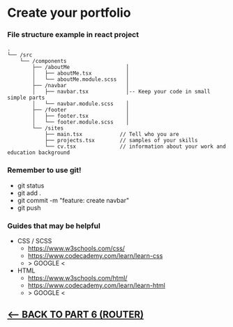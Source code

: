 # Create your portfolio


### File structure example in react project
```
.
└── /src
    └── /components
        ├── /aboutMe                  │
        │   ├── aboutMe.tsx           │
        │   └── aboutMe.module.scss   │
        ├── /navbar                   │
        │   ├── navbar.tsx            │-- Keep your code in small simple parts
        │   └── navbar.module.scss    │
        ├── /footer                   │
        │   ├── footer.tsx            │
        │   └── footer.module.scss    │
        └── /sites
            ├── main.tsx            // Tell who you are 
            ├── projects.tsx        // samples of your skills
            └── cv.tsx              // information about your work and education background
```

### Remember to use git!
* git status
* git add .
* git commit -m "feature: create navbar"
* git push

### Guides that may be helpful
* CSS / SCSS
  * https://www.w3schools.com/css/
  * https://www.codecademy.com/learn/learn-css
  * \> GOOGLE <
* HTML
  * https://www.w3schools.com/html/
  * https://www.codecademy.com/learn/learn-html
  * \> GOOGLE <

## [<-- BACK TO PART 6 (ROUTER)](https://github.com/JoniRinta-Kahila/portfolioproject/blob/master/docs/navbar.md)
